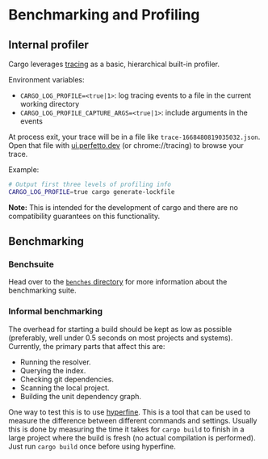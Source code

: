 # Benchmarking and Profiling

## Internal profiler

Cargo leverages [tracing](https://crates.io/crates/tracing)
as a basic, hierarchical built-in profiler.

Environment variables:
- `CARGO_LOG_PROFILE=<true|1>`: log tracing events to a file in the current working directory
- `CARGO_LOG_PROFILE_CAPTURE_ARGS=<true|1>`: include arguments in the events

At process exit, your trace will be in a file like `trace-1668480819035032.json`.
Open that file with [ui.perfetto.dev](https://ui.perfetto.dev) (or chrome://tracing) to browse your trace.

Example:
```bash
# Output first three levels of profiling info
CARGO_LOG_PROFILE=true cargo generate-lockfile
```

**Note:** This is intended for the development of cargo and there are no compatibility guarantees on this functionality.

## Benchmarking

### Benchsuite

Head over to the [`benches`
directory](https://github.com/rust-lang/cargo/tree/master/benches) for more
information about the benchmarking suite.

### Informal benchmarking

The overhead for starting a build should be kept as low as possible
(preferably, well under 0.5 seconds on most projects and systems). Currently,
the primary parts that affect this are:

* Running the resolver.
* Querying the index.
* Checking git dependencies.
* Scanning the local project.
* Building the unit dependency graph.

One way to test this is to use [hyperfine]. This is a tool that can be used to
measure the difference between different commands and settings. Usually this
is done by measuring the time it takes for `cargo build` to finish in a large
project where the build is fresh (no actual compilation is performed). Just
run `cargo build` once before using hyperfine.

[hyperfine]: https://github.com/sharkdp/hyperfine
